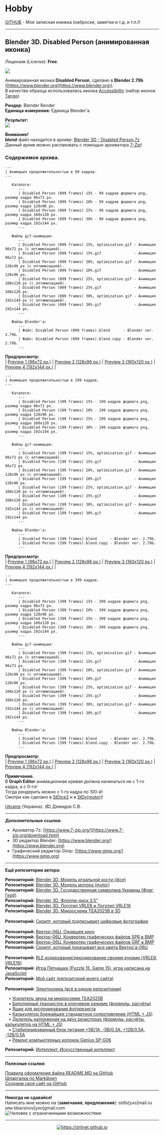 # Hobby
[GITHUB](https://github.com) - Моя записная книжка (наброски, заметки и т.д. и т.п.)!

<hr>

## Blender 3D. Disabled Person (анимированная иконка)

Лицензия (License): **Free**.

![](https://github.com/drilnet/blender3d-disabled-person/blob/master/UA.png)

Анимированная иконка **Disabled Person**, сделано в **Blender 2.79b** ([https://www.blender.org](https://www.blender.org)).
<br>
В качестве образца использовалась иконка [Accessibility](https://github.com/drilnet/blender3d-disabled-person/blob/master/Tango%20icon%20(example)/Accessibility.png) (набор иконок [Tango](https://ru.wikipedia.org/wiki/Tango_Desktop_Project)).

**Рендер:** Blender Render 
<br>
**Единица измерения:** Единица Blender'а

**Результат:**
<br>
![](https://github.com/drilnet/blender3d-disabled-person/blob/master/Preview%20GIF/Disabled%20Person%20(099%20frames)%2015%25%2C%20optimization.gif)

**Внимание!**
<br>
**blend**-файл находится в архиве: [Blender 3D - Disabled Person.7z](https://github.com/drilnet/blender3d-disabled-person/blob/master/Blender%203D%20-%20Disabled%20Person.7z)
<br>
Данный архив можно распаковать с помощью архиватора [7-Zip](https://www.7-zip.org/download.html)!

### Содержимое архива.

```
---
| Анимация продолжительностью в 99 кадров.
---

   Каталоги:
      ---
      | Disabled Person (099 frames) 15% - 99 кадров формата png, размер кадра 96x72 px.
      | Disabled Person (099 frames) 20% - 99 кадров формата png, размер кадра 128x96 px.
      | Disabled Person (099 frames) 25% - 99 кадров формата png, размер кадра 160x120 px.
      | Disabled Person (099 frames) 30% - 99 кадров формата png, размер кадра 192x144 px.
      ---
      
   Файлы gif-анимации:
      ---
      | Disabled Person (099 frames) 15%, optimization.gif - Анимация 96x72 px (с оптимизацией).
      | Disabled Person (099 frames) 15%.gif               - Анимация 96x72 px.
      | Disabled Person (099 frames) 20%, optimization.gif - Анимация 128x96 px (с оптимизацией).
      | Disabled Person (099 frames) 20%.gif               - Анимация 128x96 px.
      | Disabled Person (099 frames) 25%, optimization.gif - Анимация 160x120 px (с оптимизацией).
      | Disabled Person (099 frames) 25%.gif               - Анимация 160x120 px.
      | Disabled Person (099 frames) 30%, optimization.gif - Анимация 192x144 px (с оптимизацией).
      | Disabled Person (099 frames) 30%.gif               - Анимация 192x144 px.
      ---

   Файлы Blender'а:
      ---
      | Файл: Disabled Person (099 frames).blend      - Blender ver. 2.79b.
      | Файл: Disabled Person (099 frames).blend.copy - Blender ver. 2.79b.
      ---
```

**Предпросмотр:**
<br>
| [Preview 1 (96x72 px.)](https://github.com/drilnet/blender3d-disabled-person/blob/master/Preview%20GIF/Disabled%20Person%20(099%20frames)%2015%25%2C%20optimization.gif)
| [Preview 2 (128x96 px.)](https://github.com/drilnet/blender3d-disabled-person/blob/master/Preview%20GIF/Disabled%20Person%20(099%20frames)%2020%25%2C%20optimization.gif)
| [Preview 3 (160x120 px.)](https://github.com/drilnet/blender3d-disabled-person/blob/master/Preview%20GIF/Disabled%20Person%20(099%20frames)%2025%25%2C%20optimization.gif)
| [Preview 4 (192x144 px.)](https://github.com/drilnet/blender3d-disabled-person/blob/master/Preview%20GIF/Disabled%20Person%20(099%20frames)%2030%25%2C%20optimization.gif) |

```
---
| Анимация продолжительностью в 199 кадров.
---

   Каталоги:
      ---
      | Disabled Person (199 frames) 15% - 199 кадров формата png, размер кадра 96x72 px.
      | Disabled Person (199 frames) 20% - 199 кадров формата png, размер кадра 128x96 px.
      | Disabled Person (199 frames) 25% - 199 кадров формата png, размер кадра 160x120 px.
      | Disabled Person (199 frames) 30% - 199 кадров формата png, размер кадра 192x144 px.
      ---

   Файлы gif-анимации:
      ---
      | Disabled Person (199 frames) 15%, optimization.gif - Анимация 96x72 px (с оптимизацией).
      | Disabled Person (199 frames) 15%.gif               - Анимация 96x72 px.
      | Disabled Person (199 frames) 20%, optimization.gif - Анимация 128x96 px (с оптимизацией).
      | Disabled Person (199 frames) 20%.gif               - Анимация 128x96 px.
      | Disabled Person (199 frames) 25%, optimization.gif - Анимация 160x120 px (с оптимизацией).  
      | Disabled Person (199 frames) 25%.gif               - Анимация 160x120 px.
      | Disabled Person (199 frames) 30%, optimization.gif - Анимация 192x144 px (с оптимизацией).
      | Disabled Person (199 frames) 30%.gif               - Анимация 192x144 px.
      ---

   Файлы Blender'а:
      ---
      | Disabled Person (199 frames).blend      - Blender ver. 2.79b.
      | Disabled Person (199 frames).blend.copy - Blender ver. 2.79b.
      ---
```

**Предпросмотр:**
<br>
| [Preview 1 (96x72 px.)](https://github.com/drilnet/blender3d-disabled-person/blob/master/Preview%20GIF/Disabled%20Person%20(199%20frames)%2015%25%2C%20optimization.gif)
| [Preview 2 (128x96 px.)](https://github.com/drilnet/blender3d-disabled-person/blob/master/Preview%20GIF/Disabled%20Person%20(199%20frames)%2020%25%2C%20optimization.gif)
| [Preview 3 (160x120 px.)](https://github.com/drilnet/blender3d-disabled-person/blob/master/Preview%20GIF/Disabled%20Person%20(199%20frames)%2025%25%2C%20optimization.gif)
| [Preview 4 (192x144 px.)](https://github.com/drilnet/blender3d-disabled-person/blob/master/Preview%20GIF/Disabled%20Person%20(199%20frames)%2030%25%2C%20optimization.gif) |

```
---
| Анимация продолжительностью в 399 кадров.
---

   Каталоги:
      ---
      | Disabled Person (399 frames) 15% - 399 кадров формата png, размер кадра 96x72 px.
      | Disabled Person (399 frames) 20% - 399 кадров формата png, размер кадра 128x96 px.
      | Disabled Person (399 frames) 25% - 399 кадров формата png, размер кадра 160x120 px.
      | Disabled Person (399 frames) 30% - 399 кадров формата png, размер кадра 192x144 px.
      ---

   Файлы gif-анимации:
      ---
      | Disabled Person (399 frames) 15%, optimization.gif - Анимация 96x72 px (с оптимизацией).
      | Disabled Person (399 frames) 15%.gif               - Анимация 96x72 px.
      | Disabled Person (399 frames) 20%, optimization.gif - Анимация 128x96 px (с оптимизацией).
      | Disabled Person (399 frames) 20%.gif               - Анимация 128x96 px.
      | Disabled Person (399 frames) 25%, optimization.gif - Анимация 160x120 px (с оптимизацией).
      | Disabled Person (399 frames) 25%.gif               - Анимация 160x120 px.
      | Disabled Person (399 frames) 30%, optimization.gif - Анимация 192x144 px (с оптимизацией).
      | Disabled Person (399 frames) 30%.gif               - Анимация 192x144 px.
      ---

   Файлы Blender'а:
      ---
      | Disabled Person (399 frames).blend      - Blender ver. 2.79b.
      | Disabled Person (399 frames).blend.copy - Blender ver. 2.79b.
      ---
```

**Предпросмотр:**
<br>
| [Preview 1 (96x72 px.)](https://github.com/drilnet/blender3d-disabled-person/blob/master/Preview%20GIF/Disabled%20Person%20(399%20frames)%2015%25%2C%20optimization.gif)
| [Preview 2 (128x96 px.)](https://github.com/drilnet/blender3d-disabled-person/blob/master/Preview%20GIF/Disabled%20Person%20(399%20frames)%2020%25%2C%20optimization.gif)
| [Preview 3 (160x120 px.)](https://github.com/drilnet/blender3d-disabled-person/blob/master/Preview%20GIF/Disabled%20Person%20(399%20frames)%2025%25%2C%20optimization.gif)
| [Preview 4 (192x144 px.)](https://github.com/drilnet/blender3d-disabled-person/blob/master/Preview%20GIF/Disabled%20Person%20(399%20frames)%2030%25%2C%20optimization.gif) |

**Примечание.**
<br>
В **Graph Editor** анимационная кривая должна начинаться не с 1-го кадра, а с 0-го!
<br>
Тогда рендерить можно с 1-го кадра по 100-й!
<br>
Смотри как сделано в [StDice2](https://github.com/drilnet/blender3d-dice2) и в [StDv(motor)](https://github.com/drilnet/blender3d-motor)!

[Ukraine](https://en.wikipedia.org/wiki/Ukraine) (Украина). (**C**) Демидов С.В.

<hr>

**Дополнительные ссылки:**
* Архиватор 7z: [https://www.7-zip.org/](https://www.7-zip.org/download.html)
* 3D редактор Blender: [https://www.blender.org/](https://www.blender.org)
* Графический редактор Gimp: [https://www.gimp.org/](https://www.gimp.org)

<hr>

**Ещё репозитории автора:**

**Репозиторий:** [Blender 3D. Модель игральной кости (dice)](https://github.com/drilnet/blender3d-dice2)
<br>
**Репозиторий:** [Blender 3D. Модель мотора (motor)](https://github.com/drilnet/blender3d-motor)
<br>
**Репозиторий:** [Blender 3D. Государственная символика Украины (Флаг, Герб)](https://github.com/drilnet/blender3d-ukrainian-symbols)
<br>
**Репозиторий:** [Blender 3D. Флоппи-диск 3.5"](https://github.com/drilnet/blender3d-floppy-disk-35)
<br>
**Репозиторий:** [Blender 3D. Логотип VRLE8 и Логотип VRLE16](https://github.com/drilnet/blender3d-logovrle8-logovrle16)
<br>
**Репозиторий:** [Blender 3D. Микросхема TEA2025B в 3D](https://github.com/drilnet/blender3d-tea2025b)
<br>
<br>
**Репозиторий:** [Скрипт, который подписывает цифровые фотографии](https://github.com/drilnet/programming-perl-signature-images "Скрипт написан на Perl")
<br>
<br>
**Репозиторий:** [Вектор-06Ц. Ожившее кино](https://github.com/drilnet/vector-06c-kino "Конвертирующие скрипты написаны на Perl")
<br>
**Репозиторий:** [Вектор-06Ц. Конвертер графических файлов SPR в BMP](https://github.com/drilnet/vector-06c-spr2bmp "Конвертер SPR в BMP написан на Си (и есть версия на Perl)")
<br>
**Репозиторий:** [Вектор-06Ц. Конвертер графических файлов GRF в BMP](https://github.com/drilnet/vector-06c-grf2bmp "Конвертер GRF в BMP написан на Си (и есть версия на Perl)")
<br>
**Репозиторий:** [Скрипт, который показывает все цвета Вектор'а-06Ц](https://github.com/drilnet/vector-06c-color256 "Скрипт написан на Perl")
<br>
<br>
**Репозиторий:** [RLE кодирование/декодирование своими руками (VRLE8, VRLE16)](https://github.com/drilnet/rle)
<br>
**Репозиторий:** [Игра Пятнашки (Puzzle 15, Game 15), игра написана на JavaScript](https://github.com/drilnet/puzzle15 "Игра для вашего сайта")
<br>
**Репозиторий:** [Мой сайт (репозиторий моего сайта)](https://github.com/drilnet/drilnet.github.io "Репозиторий сайта https://drilnet.github.io")
<br>
<br>
**Репозиторий:** [Электроника (всё в одном репозитории)](https://github.com/drilnet/electronics)

&nbsp;&nbsp;&nbsp;&bull; [Усилитель звука на микросхеме
 TEA2025B](https://github.com/drilnet/electronics/tree/master/AUDIO%20AMPLIFIER%20TEA2025B "Схема, печатная плата, собранная плата")
<br>
&nbsp;&nbsp;&nbsp;&bull; [Биполярный транзистор в ключевом режиме (формулы, расчёты)](https://github.com/drilnet/electronics/tree/master/Bipolar%20transistor%20in%20key%20mode "Формат файлов: LibreOffice (odt), pdf, TinyCAD (dsn), png, LTspice XVII (asc)")
<br>
&nbsp;&nbsp;&nbsp;&bull; [Ящик для экспонирования фоторезиста](https://github.com/drilnet/electronics/tree/master/Box%20For%20Exposure%20Photoresist "Ящик из подручного материала")
<br>
&nbsp;&nbsp;&nbsp;&bull; [Калькулятор ближайшее стандартное сопротивление (HTML + JS)](https://github.com/drilnet/electronics/tree/master/Calculator%20nearest%20standard%20resistance "Набор резисторов: E24, E48, E96")
<br>
&nbsp;&nbsp;&nbsp;&bull; [Делитель напряжения на двух резисторах (формулы, расчёты, калькулятор на HTML + JS)](https://github.com/drilnet/electronics/tree/master/Divider%20by%20R1%20and%20R2%20(formulas%2C%20calculations%2C%20HTML%20%2B%20JavaScript%20calculator) "Формат файлов: LibreOffice (odt, odf), pdf, TinyCAD (dsn), png, html, js")
<br>
&nbsp;&nbsp;&nbsp;&bull; [Стабилизированный блок питания +5В/1А, -5В/0.3A, +12В/0.5А, -12В/0.5А](https://github.com/drilnet/electronics/tree/master/Power%20Supply%20%2B5V%2C%20-5V%2C%20%2B12V%2C%20-12V "Трансформаторный (используемые микросхемы: L7805CV, L7905CV, L7812CV, L7912CV)")
<br>
&nbsp;&nbsp;&nbsp;&bull; [Ремонт компьютерных колонок Genius SP-G06](https://github.com/drilnet/electronics/tree/master/Speakers%20Genius%20SP-G06 "Что было и Что стало")

**Репозиторий:** [Интеллект. Искусственный интеллект](https://github.com/drilnet/Intelligence "Intelligence. Artificial Intelligence")

<hr>

**Полезные ссылки:**

[Правила оформления файла README.MD на GitHub](https://github.com/OlgaVlasova/markdown-doc/blob/master/README.md#SpecialSymbol "(C) Olga Vlasova")
<br>
[Шпаргалка по Markdown](https://github.com/sandino/Markdown-Cheatsheet "(C) Sandino")
<br>
[Создаем свой сайт на GitHub](https://www.youtube.com/watch?v=05nLdIVfSRU "(C) Анна Блок")

<hr>

**Никогда не сдавайся!**
<br>
Написать мне можно на (**замечания**, **предложения**): stdls[ухо]mail.ru или bbarsinov[ухо]gmail.com
<br>
![](https://github.com/drilnet/blender3d-disabled-person/blob/master/Preview%20GIF/Disabled%20Person%20(mini).gif "Человек с ограниченными возможностями")

<hr>

<div align="center">
<a href="https://drilnet.github.io">
<img src="https://github.com/drilnet/drilnet.github.io/blob/master/images/gotowebsite.gif" title="https://drilnet.github.io">
</a>
</div>
